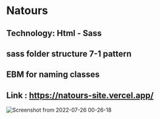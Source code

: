 # Natours
## Technology: Html - Sass
## sass folder structure 7-1 pattern
## EBM for naming classes

## Link : https://natours-site.vercel.app/
![Screenshot from 2022-07-26 00-26-18](https://user-images.githubusercontent.com/61599746/181022275-3b7900d4-3c40-4727-9d06-8101ff83c566.png)
